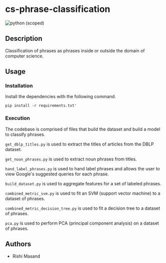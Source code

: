 # cs-phrase-classification

![python (scoped)](https://img.shields.io/badge/python-%3E%3D3.7.6-brightgreen.svg)

## Description

Classification of phrases as phrases inside or outside the domain of computer science.

## Usage

### Installation

Install the dependencies with the following command.

`pip install -r requirements.txt'`

### Execution

The codebase is comprised of files that build the dataset and build a model to classify phrases.

`get_dblp_titles.py` is used to extract the titles of articles from the DBLP dataset.

`get_noun_phrases.py` is used to extract noun phrases from titles.

`hand_label_phrases.py` is used to hand label phrases and allows the user to view Google's suggested queries for each phrase.

`build_dataset.py` is used to aggregate features for a set of labeled phrases.

`combined_metric_svm.py` is used to fit an SVM (support vector machine) to a dataset of phrases.

`combined_metric_decision_tree.py` is used to fit a decision tree to a dataset of phrases.

`pca.py` is used to perform PCA (principal component analysis) on a dataset of phrases.

## Authors

* Rishi Masand